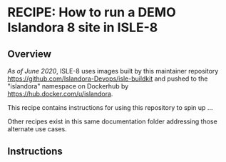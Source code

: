 # RECIPE: How to run a DEMO Islandora 8 site in ISLE-8

## Overview

_As of June 2020_, ISLE-8 uses images built by this maintainer repository https://github.com/Islandora-Devops/isle-buildkit and pushed to the "islandora" namespace on Dockerhub by https://hub.docker.com/u/islandora. 

This recipe contains instructions for using this repository to spin up ...

Other recipes exist in this same documentation folder addressing those alternate use cases.

## Instructions

